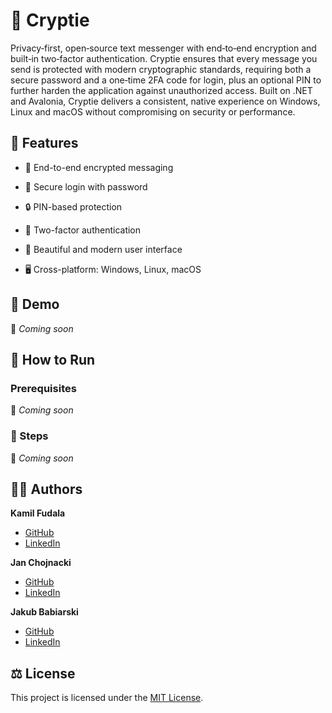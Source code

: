 # 🔐 Cryptie

Privacy‑first, open‑source text messenger with end‑to‑end encryption and built‑in two‑factor authentication. Cryptie ensures that every message you send is protected with modern cryptographic standards, requiring both a secure password and a one‑time 2FA code for login, plus an optional PIN to further harden the application against unauthorized access. Built on .NET and Avalonia, Cryptie delivers a consistent, native experience on Windows, Linux and macOS without compromising on security or performance.

## 📌 Features

- 🔐 End-to-end encrypted messaging

- 🔑 Secure login with password

- 🔒 PIN-based protection

- 🔁 Two-factor authentication

- 🎨 Beautiful and modern user interface

- 🖥️ Cross-platform: Windows, Linux, macOS

## 👀 Demo

👀 _Coming soon_

## 🚀 How to Run

### Prerequisites

🚀 _Coming soon_

### 🔢 Steps

🔢 _Coming soon_

## 🙋‍♂️ Authors

**Kamil Fudala**

- [GitHub](https://github.com/FreakyF)
- [LinkedIn](https://www.linkedin.com/in/kamil-fudala/)

**Jan Chojnacki**

- [GitHub](https://github.com/Jan-Chojnacki)
- [LinkedIn](https://www.linkedin.com/in/jan-chojnacki-772b0530a/)

**Jakub Babiarski**

- [GitHub](https://github.com/JakubKross)
- [LinkedIn](https://www.linkedin.com/in/jakub-babiarski-751611304/)

## ⚖️ License

This project is licensed under the [MIT License](LICENSE).
